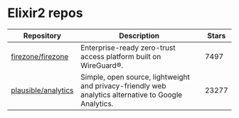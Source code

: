 # Elixir2 repos

| Repository                                                    | Description                                                                                          | Stars |
| ------------------------------------------------------------- | ---------------------------------------------------------------------------------------------------- | ----- |
| [firezone/firezone](https://github.com/firezone/firezone)     | Enterprise-ready zero-trust access platform built on WireGuard®.                                     | 7497  |
| [plausible/analytics](https://github.com/plausible/analytics) | Simple, open source, lightweight and privacy-friendly web analytics alternative to Google Analytics. | 23277 |
